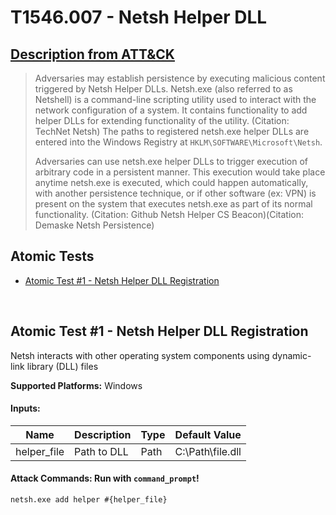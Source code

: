 # T1546.007 - Netsh Helper DLL
## [Description from ATT&CK](https://attack.mitre.org/wiki/Technique/T1546.007)
<blockquote>Adversaries may establish persistence by executing malicious content triggered by Netsh Helper DLLs. Netsh.exe (also referred to as Netshell) is a command-line scripting utility used to interact with the network configuration of a system. It contains functionality to add helper DLLs for extending functionality of the utility. (Citation: TechNet Netsh) The paths to registered netsh.exe helper DLLs are entered into the Windows Registry at <code>HKLM\SOFTWARE\Microsoft\Netsh</code>.

Adversaries can use netsh.exe helper DLLs to trigger execution of arbitrary code in a persistent manner. This execution would take place anytime netsh.exe is executed, which could happen automatically, with another persistence technique, or if other software (ex: VPN) is present on the system that executes netsh.exe as part of its normal functionality. (Citation: Github Netsh Helper CS Beacon)(Citation: Demaske Netsh Persistence)</blockquote>

## Atomic Tests

- [Atomic Test #1 - Netsh Helper DLL Registration](#atomic-test-1---netsh-helper-dll-registration)


<br/>

## Atomic Test #1 - Netsh Helper DLL Registration
Netsh interacts with other operating system components using dynamic-link library (DLL) files

**Supported Platforms:** Windows




#### Inputs:
| Name | Description | Type | Default Value | 
|------|-------------|------|---------------|
| helper_file | Path to DLL | Path | C:&#92;Path&#92;file.dll|


#### Attack Commands: Run with `command_prompt`! 


```cmd
netsh.exe add helper #{helper_file}
```






<br/>
